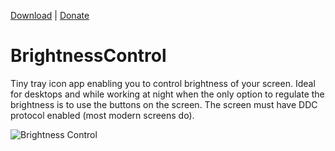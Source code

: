 [Download](https://github.com/poulicek/BrightnessControl/releases/download/v1.0/BrightnessControl.exe) | [Donate](https://www.paypal.com/cgi-bin/webscr?cmd=_donations&business=K89SHUV6EU49A&lc=CZ&item_name=Brightness%20Control&currency_code=USD&bn=PP%2dDonationsBF%3abtn_donateCC_LG%2egif%3aNonHosted
)

# BrightnessControl

Tiny tray icon app enabling you to control brightness of your screen. Ideal for desktops and while working at night when the only option to regulate the brightness is to use the buttons on the screen. The screen must have DDC protocol enabled (most modern screens do).

![Brightness Control](https://raw.githubusercontent.com/poulicek/BrightnessControl/master/Resources/menu2.png)
